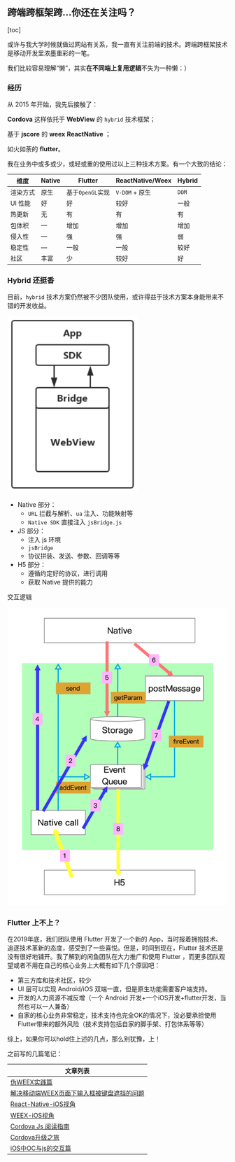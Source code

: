 ## 跨端跨框架跨...你还在关注吗？

[toc]

或许与我大学时候就做过网站有关系，我一直有关注前端的技术。跨端跨框架技术是移动开发里浓墨重彩的一笔。

我们比较容易理解“懒”，其实**在不同端上复用逻辑**不失为一种懒：）

### 经历

从 2015 年开始，我先后接触了：

 **Cordova** 这样依托于 **WebView** 的 `hybrid` 技术框架；

基于 **jscore** 的 **weex** **ReactNative** ；

如火如荼的 **flutter**。

我在业务中或多或少，或轻或重的使用过以上三种技术方案。有一个大致的结论：

| 维度     | Native | Flutter          | ReactNative/Weex | Hybrid |
| -------- | ------ | ---------------- | ---------------- | ------ |
| 渲染方式 | 原生   | 基于`OpenGL`实现 | `V-DOM` + 原生   | `DOM`  |
| UI 性能  | 好     | 好               | 较好             | 一般   |
| 热更新   | 无     | 有               | 有               | 有     |
| 包体积   | —      | 增加             | 增加             | 增加   |
| 侵入性   | —      | 强               | 强               | 弱     |
| 稳定性   | —      | 一般             | 一般             | 较好   |
| 社区     | 丰富   | 少               | 较好             | 好     |

### Hybrid 还挺香

目前，`hybrid` 技术方案仍然被不少团队使用，或许得益于技术方案本身能带来不错的开发收益。

![image-20210219151743078](../../assets/image-20210219151743078.png)



- Native 部分：
  - `URL` 拦截与解析、`ua` 注入、功能映射等
  - `Native SDK` 直接注入 `jsBridge.js`
- JS 部分：
  - 注入 js 环境
  - `jsBridge `
  - 协议拼装、发送、参数、回调等等
- H5 部分：
  - 遵循约定好的协议，进行调用
  - 获取 Native 提供的能力

交互逻辑

![image-20210219163736493](../../assets/image-20210219163736493.png)

### Flutter 上不上？

在2019年底，我们团队使用 Flutter 开发了一个新的 App，当时报着拥抱技术、追逐技术革新的态度，感受到了一些喜悦。但是，时间到现在，Flutter 技术还是没有很好地铺开。我了解到的闲鱼团队在大力推广和使用 Flutter ，而更多团队观望或者不用在自己的核心业务上大概有如下几个原因吧：

- 第三方库和技术社区，较少
- UI 层可以实现 Android/iOS 双端一直，但是原生功能需要客户端支持。
- 开发的人力资源不减反增（一个 Android 开发+一个iOS开发+flutter开发，当然也可以一人兼备）
- 自家的核心业务非常稳定，技术支持也完全OK的情况下，没必要承担使用Flutter带来的额外风险（技术支持包括自家的脚手架、打包体系等等）

综上，如果你可以hold住上述的几点，那么别犹豫，上！



之前写的几篇笔记：

| 文章列表                                                     |
| ------------------------------------------------------------ |
| [伪WEEX实践篇](./2017-6-11-伪WEEX实践篇.md)                  |
| [解决移动端WEEX页面下输入框被键盘遮挡的问题](./2018-10-24-解决移动端WEEX页面下输入框被键盘遮挡的问题.md) |
| [React-Native-iOS视角](./2016-12-3-React-Native-iOS视角.md)  |
| [WEEX-iOS视角](./2016-12-24-WEEX-iOS视角.md)                 |
| [Cordova Js 阅读指南](./2020-4-15-CordovaJs.md)              |
| [Cordova升级之旅](./2020-5-12-Cordova升级之旅.md)            |
| [iOS中OC与js的交互篇](./2017-7-27-iOS中OC与js的交互篇.md)    |

























